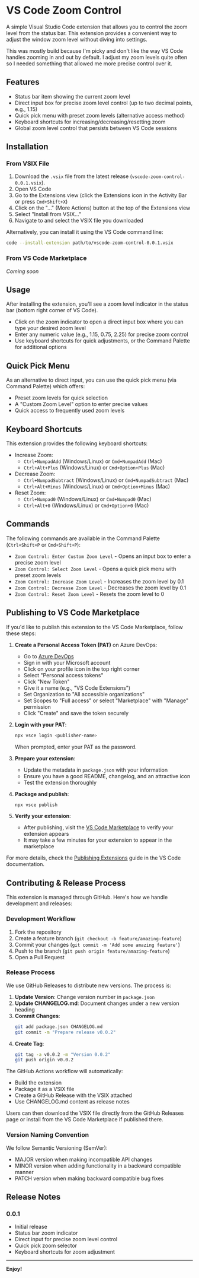 # VS Code Zoom Control

A simple Visual Studio Code extension that allows you to control the zoom level from the status bar. This extension provides a convenient way to adjust the window zoom level without diving into settings.

This was mostly build because I'm picky and don't like the way VS Code handles zooming in and out by default. I adjust my zoom levels quite often so I needed something that allowed me more precise control over it.

## Features

- Status bar item showing the current zoom level
- Direct input box for precise zoom level control (up to two decimal points, e.g., 1.15)
- Quick pick menu with preset zoom levels (alternative access method)
- Keyboard shortcuts for increasing/decreasing/resetting zoom
- Global zoom level control that persists between VS Code sessions

## Installation

### From VSIX File

1. Download the `.vsix` file from the latest release (`vscode-zoom-control-0.0.1.vsix`).
2. Open VS Code
3. Go to the Extensions view (click the Extensions icon in the Activity Bar or press `Cmd+Shift+X`)
4. Click on the "..." (More Actions) button at the top of the Extensions view
5. Select "Install from VSIX..."
6. Navigate to and select the VSIX file you downloaded

Alternatively, you can install it using the VS Code command line:

```bash
code --install-extension path/to/vscode-zoom-control-0.0.1.vsix
```

### From VS Code Marketplace

*Coming soon*

## Usage

After installing the extension, you'll see a zoom level indicator in the status bar (bottom right corner of VS Code). 

- Click on the zoom indicator to open a direct input box where you can type your desired zoom level
- Enter any numeric value (e.g., 1.15, 0.75, 2.25) for precise zoom control
- Use keyboard shortcuts for quick adjustments, or the Command Palette for additional options

## Quick Pick Menu

As an alternative to direct input, you can use the quick pick menu (via Command Palette) which offers:
- Preset zoom levels for quick selection
- A "Custom Zoom Level" option to enter precise values
- Quick access to frequently used zoom levels

## Keyboard Shortcuts

This extension provides the following keyboard shortcuts:

- Increase Zoom: 
  - `Ctrl+NumpadAdd` (Windows/Linux) or `Cmd+NumpadAdd` (Mac)
  - `Ctrl+Alt+Plus` (Windows/Linux) or `Cmd+Option+Plus` (Mac)
- Decrease Zoom: 
  - `Ctrl+NumpadSubtract` (Windows/Linux) or `Cmd+NumpadSubtract` (Mac)
  - `Ctrl+Alt+Minus` (Windows/Linux) or `Cmd+Option+Minus` (Mac)
- Reset Zoom: 
  - `Ctrl+Numpad0` (Windows/Linux) or `Cmd+Numpad0` (Mac)
  - `Ctrl+Alt+0` (Windows/Linux) or `Cmd+Option+0` (Mac)

## Commands

The following commands are available in the Command Palette (`Ctrl+Shift+P` or `Cmd+Shift+P`):

- `Zoom Control: Enter Custom Zoom Level` - Opens an input box to enter a precise zoom level
- `Zoom Control: Select Zoom Level` - Opens a quick pick menu with preset zoom levels
- `Zoom Control: Increase Zoom Level` - Increases the zoom level by 0.1
- `Zoom Control: Decrease Zoom Level` - Decreases the zoom level by 0.1
- `Zoom Control: Reset Zoom Level` - Resets the zoom level to 0

## Publishing to VS Code Marketplace

If you'd like to publish this extension to the VS Code Marketplace, follow these steps:

1. **Create a Personal Access Token (PAT)** on Azure DevOps:
   - Go to [Azure DevOps](https://dev.azure.com/)
   - Sign in with your Microsoft account
   - Click on your profile icon in the top right corner
   - Select "Personal access tokens"
   - Click "New Token"
   - Give it a name (e.g., "VS Code Extensions")
   - Set Organization to "All accessible organizations"
   - Set Scopes to "Full access" or select "Marketplace" with "Manage" permission
   - Click "Create" and save the token securely

2. **Login with your PAT**:
   ```bash
   npx vsce login <publisher-name>
   ```
   When prompted, enter your PAT as the password.

3. **Prepare your extension**:
   - Update the metadata in `package.json` with your information
   - Ensure you have a good README, changelog, and an attractive icon
   - Test the extension thoroughly

4. **Package and publish**:
   ```bash
   npx vsce publish
   ```

5. **Verify your extension**:
   - After publishing, visit the [VS Code Marketplace](https://marketplace.visualstudio.com/) to verify your extension appears
   - It may take a few minutes for your extension to appear in the marketplace

For more details, check the [Publishing Extensions](https://code.visualstudio.com/api/working-with-extensions/publishing-extension) guide in the VS Code documentation.

## Contributing & Release Process

This extension is managed through GitHub. Here's how we handle development and releases:

### Development Workflow

1. Fork the repository
2. Create a feature branch (`git checkout -b feature/amazing-feature`)
3. Commit your changes (`git commit -m 'Add some amazing feature'`)
4. Push to the branch (`git push origin feature/amazing-feature`)
5. Open a Pull Request

### Release Process

We use GitHub Releases to distribute new versions. The process is:

1. **Update Version**: Change version number in `package.json`
2. **Update CHANGELOG.md**: Document changes under a new version heading
3. **Commit Changes**: 
   ```bash
   git add package.json CHANGELOG.md
   git commit -m "Prepare release v0.0.2"
   ```
4. **Create Tag**: 
   ```bash
   git tag -a v0.0.2 -m "Version 0.0.2"
   git push origin v0.0.2
   ```

The GitHub Actions workflow will automatically:
- Build the extension
- Package it as a VSIX file
- Create a GitHub Release with the VSIX attached
- Use CHANGELOG.md content as release notes

Users can then download the VSIX file directly from the GitHub Releases page or install from the VS Code Marketplace if published there.

### Version Naming Convention

We follow Semantic Versioning (SemVer):
- MAJOR version when making incompatible API changes
- MINOR version when adding functionality in a backward compatible manner
- PATCH version when making backward compatible bug fixes

## Release Notes

### 0.0.1

- Initial release
- Status bar zoom indicator
- Direct input for precise zoom level control
- Quick pick zoom selector
- Keyboard shortcuts for zoom adjustment

---

**Enjoy!**
